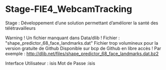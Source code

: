 # Stage-FIE4_WebcamTracking
Stage : Développement d’une solution permettant d’améliorer la santé des télétravailleurs

Warning ! Un fichier manquant dans Data/dlib !
Fichier : "shape_predictor_68_face_landmarks.dat"
Fichier trop volumineux pour la version gratuite de Github
Disponible sur bcp de Github en libre accès !
Par exemple : http://dlib.net/files/shape_predictor_68_face_landmarks.dat.bz2

Interface
Utilisateur : isis
Mot de Passe :isis
